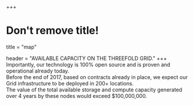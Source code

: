 +++
# Don't remove title!
title = "map"

header = "AVAILABLE CAPACITY ON THE THREEFOLD GRID."
+++
Importantly, our technology is 100% open source and is proven and operational already today.  <br> Before the end of 2017, based on contracts already in place, we expect our Grid infrastructure to be  deployed in 200+ locations. <br> The value of the total available storage and compute capacity generated over 4 years by these  nodes would exceed $100,000,000. 
